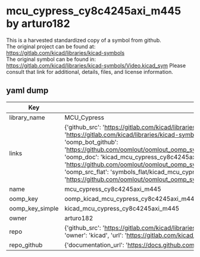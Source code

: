 # mcu_cypress_cy8c4245axi_m445 by arturo182  
This is a harvested standardized copy of a symbol from github.  
The original project can be found at:  
https://gitlab.com/kicad/libraries/kicad-symbols  
The original symbol can be found in:
https://gitlab.com/kicad/libraries/kicad-symbols/Video.kicad_sym
Please consult that link for additional, details, files, and license information.  
## yaml dump  
| Key | Value |  
| --- | --- |  
| library_name | MCU_Cypress |  
| links | {'github_src': 'https://gitlab.com/kicad/libraries/kicad-symbols/Video.kicad_sym', 'github_src_repo': 'https://gitlab.com/kicad/libraries/kicad-symbols', 'oomp_bot': 'kicad_mcu_cypress_cy8c4245axi_m445/working', 'oomp_bot_github': 'https://github.com/oomlout/oomlout_oomp_symbol_bot/tree/main/kicad_mcu_cypress_cy8c4245axi_m445/working', 'oomp_doc': 'kicad_mcu_cypress_cy8c4245axi_m445/working', 'oomp_doc_github': 'https://github.com/oomlout/oomlout_oomp_symbol_doc/tree/main/kicad_mcu_cypress_cy8c4245axi_m445/working', 'oomp_src_flat': 'symbols_flat/kicad_mcu_cypress_cy8c4245axi_m445/working', 'oomp_src_flat_github': 'https://github.com/oomlout/oomlout_oomp_symbol_src/tree/main/kicad_mcu_cypress_cy8c4245axi_m445/working'} |  
| name | mcu_cypress_cy8c4245axi_m445 |  
| oomp_key | oomp_kicad_mcu_cypress_cy8c4245axi_m445 |  
| oomp_key_simple | kicad_mcu_cypress_cy8c4245axi_m445 |  
| owner | arturo182 |  
| repo | {'github_src': 'https://gitlab.com/kicad/libraries/kicad-symbols/Video.kicad_sym', 'name': 'libraries/kicad-symbols', 'owner': 'kicad', 'url': 'https://gitlab.com/kicad/libraries/kicad-symbols'} |  
| repo_github | {'documentation_url': 'https://docs.github.com/rest/repos/repos#get-a-repository', 'message': 'Not Found'} |  

